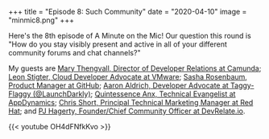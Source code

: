 +++
title = "Episode 8: Such Community"
date = "2020-04-10"
image = "minmic8.png"
+++

Here's the 8th episode of A Minute on the Mic! Our question this round is "How do you stay visibly present and active in all of your different community forums and chat channels?"

My guests are
[Mary Thengvall, Director of Developer Relations at Camunda](https://twitter.com/mary_grace);
[Leon Stigter, Cloud Developer Advocate at VMware](https://twitter.com/retgits);
[Sasha Rosenbaum, Product Manager at GitHub](https://twitter.com/DivineOps);
[Aaron Aldrich, Developer Advocate at Taggy-Flaggy (@LaunchDarkly)](https://twitter.com/CrayZeigh);
[Quintessence Anx, Technical Evangelist at AppDynamics](https://twitter.com/QuintessenceAnx);
[Chris Short, Principal Technical Marketing Manager at Red Hat](https://twitter.com/ChrisShort); and
[PJ Hagerty, Founder/Chief Community Officer at DevRelate.io](https://twitter.com/aspleenic).


{{< youtube OH4dFNfkKvo >}}
